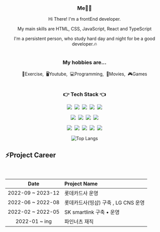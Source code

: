 <div align="center">
<h3>Me🙋‍♂️</h3>
<!-- <p><a href="https://www.tistory.com/" target="_blank"><img src="https://img.shields.io/badge/BLOG-38761d?style=flat&logo=GitHub Sponsors&logoColor=white"/></a></p> -->
<p>Hi There! I'm a frontEnd developer.</p>
<p> My main skills are HTML, CSS, JavaScript, React and TypeScript</p>
<p>I'm a persistent person, who study hard day and night for be a good developer.🔥</p>
  
#
<h3>My hobbies are...</h3>
<p>💪Exercise,&nbsp;&nbsp;🖥Youtube,&nbsp;&nbsp;💻Programming,&nbsp;&nbsp;🎥Movies,&nbsp;&nbsp;🎮Games</p>
  
#
<h3>👉 Tech Stack 👈</h3>
<p><img src="https://img.shields.io/badge/HTML5-E34F26?style=flat&logo=html5&logoColor=white"/>&nbsp;&nbsp;<img src="https://img.shields.io/badge/CSS3-1572B6?style=flat&logo=css3&logoColor=white"/>&nbsp;&nbsp;<img src="https://img.shields.io/badge/Scss-green?style=flat&logo=Sass&logoColor=CC6699"/>&nbsp;&nbsp;<img src="https://img.shields.io/badge/JavaScript-gray?style=flat&logo=JavaScript&logoColor=F7DF1E"/>&nbsp;&nbsp;<img src="https://img.shields.io/badge/Bootstrap-yellow?style=flat&logo=Bootstrap&logoColor=7952B3"/></p>
<p><img src="https://img.shields.io/badge/React-white?style=flat&logo=React&logoColor=61DAFB"/>&nbsp;&nbsp;<img src="https://img.shields.io/badge/TypeScript-3178C6?style=flat&logo=TypeScript&logoColor=white"/>&nbsp;&nbsp;<img src="https://img.shields.io/badge/Redux-pink?style=flat&logo=Redux&logoColor=764ABC"/>&nbsp;&nbsp;<img src="https://img.shields.io/badge/Node.js-c2c5c5?style=flat&logo=Node.js&logoColor=339933"/></p>

  <p><img src="https://img.shields.io/badge/Notion-b4f5bd?style=flat&logo=Notion&logoColor=black"/>&nbsp;&nbsp;<img src="https://img.shields.io/badge/GitHub-gray?style=flat&logo=GitHub&logoColor=black"/>&nbsp;&nbsp;<img src="https://img.shields.io/badge/Git-blue?    style=flat&logo=Git&logoColor=F05032"/>&nbsp;&nbsp;<img src="https://img.shields.io/badge/Bitbucket-white?style=flat&logo=Bitbucket&logoColor=0052CC"/>&nbsp;&nbsp;<img src="https://img.shields.io/badge/Jira-green?style=flat&logo=Jira&logoColor=0052CC"/></p>
  
  
  ![Top Langs](https://github-readme-stats.vercel.app/api/top-langs/?username=CleanUIUX&layout=compact&theme=tokyonight)
</div>

## ⚡Project Career

<div style="font-size:12px; line-height:1.8">
<br>


| Date | Project Name|
| :---: | :--- |
| 2022-09 ~ 2023-12 | 롯데카드사 운영 |
| 2022-06 ~ 2022-08 | 롯데카드사(띵샵) 구축 , LG CNS 운영 |
| 2022-02 ~ 2022-05 | SK smartlink 구축 • 운영 |
| 2022-01 ~ ing | 파인너츠 재직|

</div>

